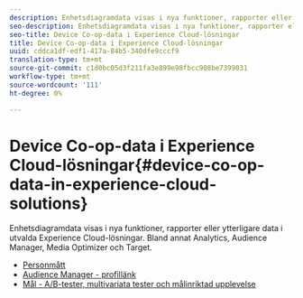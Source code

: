 ```yaml
---
description: Enhetsdiagramdata visas i nya funktioner, rapporter eller ytterligare data i utvalda Experience Cloud-lösningar. Bland annat Analytics, Audience Manager, Media Optimizer och Target.
seo-description: Enhetsdiagramdata visas i nya funktioner, rapporter eller ytterligare data i utvalda Experience Cloud-lösningar. Bland annat Analytics, Audience Manager, Media Optimizer och Target.
seo-title: Device Co-op-data i Experience Cloud-lösningar
title: Device Co-op-data i Experience Cloud-lösningar
uuid: cddca1df-edf1-417a-84b5-340dfe9cccf9
translation-type: tm+mt
source-git-commit: c1d0bc05d3f211fa3e899e98fbcc908be7399031
workflow-type: tm+mt
source-wordcount: '111'
ht-degree: 0%

---
```



# Device Co-op-data i Experience Cloud-lösningar{#device-co-op-data-in-experience-cloud-solutions}

Enhetsdiagramdata visas i nya funktioner, rapporter eller ytterligare data i utvalda Experience Cloud-lösningar. Bland annat Analytics, Audience Manager, Media Optimizer och Target.

* [Personmått](people.md)
* [Audience Manager - profillänk](proflie-link.md)
* [Mål - A/B-tester, multivariata tester och målinriktad upplevelse](target.md)
